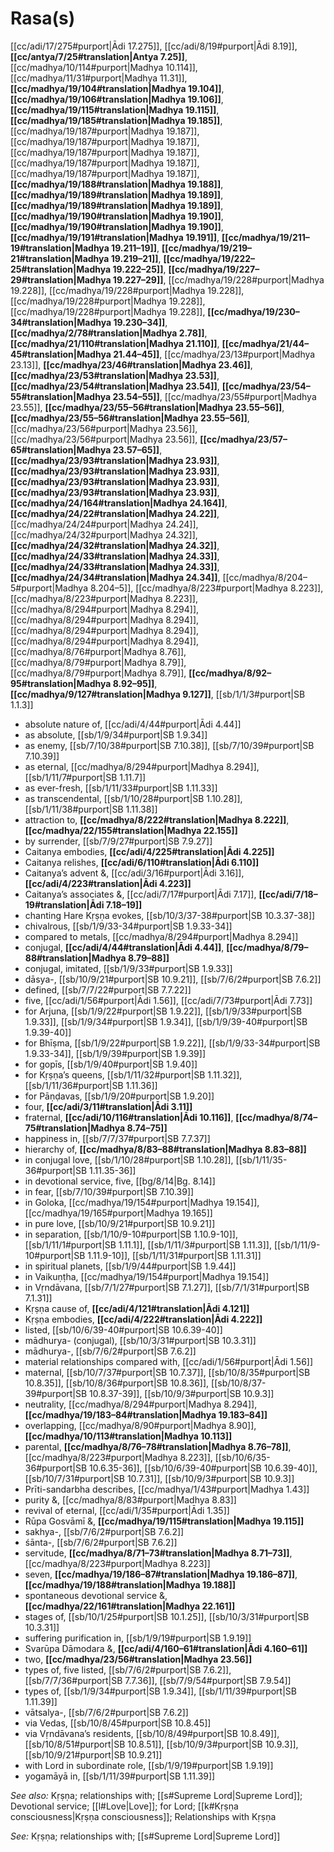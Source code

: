 # Rasa(s)

[[cc/adi/17/275#purport|Ādi 17.275]], [[cc/adi/8/19#purport|Ādi 8.19]], **[[cc/antya/7/25#translation|Antya 7.25]]**, [[cc/madhya/10/114#purport|Madhya 10.114]], [[cc/madhya/11/31#purport|Madhya 11.31]], **[[cc/madhya/19/104#translation|Madhya 19.104]]**, **[[cc/madhya/19/106#translation|Madhya 19.106]]**, **[[cc/madhya/19/115#translation|Madhya 19.115]]**, **[[cc/madhya/19/185#translation|Madhya 19.185]]**, [[cc/madhya/19/187#purport|Madhya 19.187]], [[cc/madhya/19/187#purport|Madhya 19.187]], [[cc/madhya/19/187#purport|Madhya 19.187]], [[cc/madhya/19/187#purport|Madhya 19.187]], [[cc/madhya/19/187#purport|Madhya 19.187]], **[[cc/madhya/19/188#translation|Madhya 19.188]]**, **[[cc/madhya/19/189#translation|Madhya 19.189]]**, **[[cc/madhya/19/189#translation|Madhya 19.189]]**, **[[cc/madhya/19/190#translation|Madhya 19.190]]**, **[[cc/madhya/19/190#translation|Madhya 19.190]]**, **[[cc/madhya/19/191#translation|Madhya 19.191]]**, **[[cc/madhya/19/211–19#translation|Madhya 19.211–19]]**, **[[cc/madhya/19/219–21#translation|Madhya 19.219–21]]**, **[[cc/madhya/19/222–25#translation|Madhya 19.222–25]]**, **[[cc/madhya/19/227–29#translation|Madhya 19.227–29]]**, [[cc/madhya/19/228#purport|Madhya 19.228]], [[cc/madhya/19/228#purport|Madhya 19.228]], [[cc/madhya/19/228#purport|Madhya 19.228]], [[cc/madhya/19/228#purport|Madhya 19.228]], **[[cc/madhya/19/230–34#translation|Madhya 19.230–34]]**, **[[cc/madhya/2/78#translation|Madhya 2.78]]**, **[[cc/madhya/21/110#translation|Madhya 21.110]]**, **[[cc/madhya/21/44–45#translation|Madhya 21.44–45]]**, [[cc/madhya/23/13#purport|Madhya 23.13]], **[[cc/madhya/23/46#translation|Madhya 23.46]]**, **[[cc/madhya/23/53#translation|Madhya 23.53]]**, **[[cc/madhya/23/54#translation|Madhya 23.54]]**, **[[cc/madhya/23/54–55#translation|Madhya 23.54–55]]**, [[cc/madhya/23/55#purport|Madhya 23.55]], **[[cc/madhya/23/55–56#translation|Madhya 23.55–56]]**, **[[cc/madhya/23/55–56#translation|Madhya 23.55–56]]**, [[cc/madhya/23/56#purport|Madhya 23.56]], [[cc/madhya/23/56#purport|Madhya 23.56]], **[[cc/madhya/23/57–65#translation|Madhya 23.57–65]]**, **[[cc/madhya/23/93#translation|Madhya 23.93]]**, **[[cc/madhya/23/93#translation|Madhya 23.93]]**, **[[cc/madhya/23/93#translation|Madhya 23.93]]**, **[[cc/madhya/23/93#translation|Madhya 23.93]]**, **[[cc/madhya/24/164#translation|Madhya 24.164]]**, **[[cc/madhya/24/22#translation|Madhya 24.22]]**, [[cc/madhya/24/24#purport|Madhya 24.24]], [[cc/madhya/24/32#purport|Madhya 24.32]], **[[cc/madhya/24/32#translation|Madhya 24.32]]**, **[[cc/madhya/24/33#translation|Madhya 24.33]]**, **[[cc/madhya/24/33#translation|Madhya 24.33]]**, **[[cc/madhya/24/34#translation|Madhya 24.34]]**, [[cc/madhya/8/204–5#purport|Madhya 8.204–5]], [[cc/madhya/8/223#purport|Madhya 8.223]], [[cc/madhya/8/223#purport|Madhya 8.223]], [[cc/madhya/8/294#purport|Madhya 8.294]], [[cc/madhya/8/294#purport|Madhya 8.294]], [[cc/madhya/8/294#purport|Madhya 8.294]], [[cc/madhya/8/294#purport|Madhya 8.294]], [[cc/madhya/8/76#purport|Madhya 8.76]], [[cc/madhya/8/79#purport|Madhya 8.79]], [[cc/madhya/8/79#purport|Madhya 8.79]], **[[cc/madhya/8/92–95#translation|Madhya 8.92–95]]**, **[[cc/madhya/9/127#translation|Madhya 9.127]]**, [[sb/1/1/3#purport|SB 1.1.3]]

* absolute nature of, [[cc/adi/4/44#purport|Ādi 4.44]]
* as absolute, [[sb/1/9/34#purport|SB 1.9.34]]
* as enemy, [[sb/7/10/38#purport|SB 7.10.38]], [[sb/7/10/39#purport|SB 7.10.39]]
* as eternal, [[cc/madhya/8/294#purport|Madhya 8.294]], [[sb/1/11/7#purport|SB 1.11.7]]
* as ever-fresh, [[sb/1/11/33#purport|SB 1.11.33]]
* as transcendental, [[sb/1/10/28#purport|SB 1.10.28]], [[sb/1/11/38#purport|SB 1.11.38]]
* attraction to, **[[cc/madhya/8/222#translation|Madhya 8.222]]**, **[[cc/madhya/22/155#translation|Madhya 22.155]]**
* by surrender, [[sb/7/9/27#purport|SB 7.9.27]]
* Caitanya embodies, **[[cc/adi/4/225#translation|Ādi 4.225]]**
* Caitanya relishes, **[[cc/adi/6/110#translation|Ādi 6.110]]**
* Caitanya’s advent &, [[cc/adi/3/16#purport|Ādi 3.16]], **[[cc/adi/4/223#translation|Ādi 4.223]]**
* Caitanya’s associates &, [[cc/adi/7/17#purport|Ādi 7.17]], **[[cc/adi/7/18–19#translation|Ādi 7.18–19]]**
* chanting Hare Kṛṣṇa evokes, [[sb/10/3/37-38#purport|SB 10.3.37-38]]
* chivalrous, [[sb/1/9/33-34#purport|SB 1.9.33-34]]
* compared to metals, [[cc/madhya/8/294#purport|Madhya 8.294]]
* conjugal, **[[cc/adi/4/44#translation|Ādi 4.44]]**, **[[cc/madhya/8/79–88#translation|Madhya 8.79–88]]**
* conjugal, imitated, [[sb/1/9/33#purport|SB 1.9.33]]
* dāsya-, [[sb/10/9/21#purport|SB 10.9.21]], [[sb/7/6/2#purport|SB 7.6.2]]
* defined, [[sb/7/7/22#purport|SB 7.7.22]]
* five, [[cc/adi/1/56#purport|Ādi 1.56]], [[cc/adi/7/73#purport|Ādi 7.73]]
* for Arjuna, [[sb/1/9/22#purport|SB 1.9.22]], [[sb/1/9/33#purport|SB 1.9.33]], [[sb/1/9/34#purport|SB 1.9.34]], [[sb/1/9/39-40#purport|SB 1.9.39-40]]
* for Bhīṣma, [[sb/1/9/22#purport|SB 1.9.22]], [[sb/1/9/33-34#purport|SB 1.9.33-34]], [[sb/1/9/39#purport|SB 1.9.39]]
* for gopīs, [[sb/1/9/40#purport|SB 1.9.40]]
* for Kṛṣṇa’s queens, [[sb/1/11/32#purport|SB 1.11.32]], [[sb/1/11/36#purport|SB 1.11.36]]
* for Pāṇḍavas, [[sb/1/9/20#purport|SB 1.9.20]]
* four, **[[cc/adi/3/11#translation|Ādi 3.11]]**
* fraternal, **[[cc/adi/10/116#translation|Ādi 10.116]]**, **[[cc/madhya/8/74–75#translation|Madhya 8.74–75]]**
* happiness in, [[sb/7/7/37#purport|SB 7.7.37]]
* hierarchy of, **[[cc/madhya/8/83–88#translation|Madhya 8.83–88]]**
* in conjugal love, [[sb/1/10/28#purport|SB 1.10.28]], [[sb/1/11/35-36#purport|SB 1.11.35-36]]
* in devotional service, five, [[bg/8/14|Bg. 8.14]]
* in fear, [[sb/7/10/39#purport|SB 7.10.39]]
* in Goloka, [[cc/madhya/19/154#purport|Madhya 19.154]], [[cc/madhya/19/165#purport|Madhya 19.165]]
* in pure love, [[sb/10/9/21#purport|SB 10.9.21]]
* in separation, [[sb/1/10/9-10#purport|SB 1.10.9-10]], [[sb/1/11/1#purport|SB 1.11.1]], [[sb/1/11/3#purport|SB 1.11.3]], [[sb/1/11/9-10#purport|SB 1.11.9-10]], [[sb/1/11/31#purport|SB 1.11.31]]
* in spiritual planets, [[sb/1/9/44#purport|SB 1.9.44]]
* in Vaikuṇṭha, [[cc/madhya/19/154#purport|Madhya 19.154]]
* in Vṛndāvana, [[sb/7/1/27#purport|SB 7.1.27]], [[sb/7/1/31#purport|SB 7.1.31]]
* Kṛṣṇa cause of, **[[cc/adi/4/121#translation|Ādi 4.121]]**
* Kṛṣṇa embodies, **[[cc/adi/4/222#translation|Ādi 4.222]]**
* listed, [[sb/10/6/39-40#purport|SB 10.6.39-40]]
* mādhurya- (conjugal), [[sb/10/3/31#purport|SB 10.3.31]]
* mādhurya-, [[sb/7/6/2#purport|SB 7.6.2]]
* material relationships compared with, [[cc/adi/1/56#purport|Ādi 1.56]]
* maternal, [[sb/10/7/37#purport|SB 10.7.37]], [[sb/10/8/35#purport|SB 10.8.35]], [[sb/10/8/36#purport|SB 10.8.36]], [[sb/10/8/37-39#purport|SB 10.8.37-39]], [[sb/10/9/3#purport|SB 10.9.3]]
* neutrality, [[cc/madhya/8/294#purport|Madhya 8.294]], **[[cc/madhya/19/183–84#translation|Madhya 19.183–84]]**
* overlapping, [[cc/madhya/8/90#purport|Madhya 8.90]], **[[cc/madhya/10/113#translation|Madhya 10.113]]**
* parental, **[[cc/madhya/8/76–78#translation|Madhya 8.76–78]]**, [[cc/madhya/8/223#purport|Madhya 8.223]], [[sb/10/6/35-36#purport|SB 10.6.35-36]], [[sb/10/6/39-40#purport|SB 10.6.39-40]], [[sb/10/7/31#purport|SB 10.7.31]], [[sb/10/9/3#purport|SB 10.9.3]]
* Prīti-sandarbha describes, [[cc/madhya/1/43#purport|Madhya 1.43]]
* purity &, [[cc/madhya/8/83#purport|Madhya 8.83]]
* revival of eternal, [[cc/adi/1/35#purport|Ādi 1.35]]
* Rūpa Gosvāmī &, **[[cc/madhya/19/115#translation|Madhya 19.115]]**
* sakhya-, [[sb/7/6/2#purport|SB 7.6.2]]
* śānta-, [[sb/7/6/2#purport|SB 7.6.2]]
* servitude, **[[cc/madhya/8/71–73#translation|Madhya 8.71–73]]**, [[cc/madhya/8/223#purport|Madhya 8.223]]
* seven, **[[cc/madhya/19/186–87#translation|Madhya 19.186–87]]**, **[[cc/madhya/19/188#translation|Madhya 19.188]]**
* spontaneous devotional service &, **[[cc/madhya/22/161#translation|Madhya 22.161]]**
* stages of, [[sb/10/1/25#purport|SB 10.1.25]], [[sb/10/3/31#purport|SB 10.3.31]]
* suffering purification in, [[sb/1/9/19#purport|SB 1.9.19]]
* Svarūpa Dāmodara &, **[[cc/adi/4/160–61#translation|Ādi 4.160–61]]**
* two, **[[cc/madhya/23/56#translation|Madhya 23.56]]**
* types of, five listed, [[sb/7/6/2#purport|SB 7.6.2]], [[sb/7/7/36#purport|SB 7.7.36]], [[sb/7/9/54#purport|SB 7.9.54]]
* types of, [[sb/1/9/34#purport|SB 1.9.34]], [[sb/1/11/39#purport|SB 1.11.39]]
* vātsalya-, [[sb/7/6/2#purport|SB 7.6.2]]
* via Vedas, [[sb/10/8/45#purport|SB 10.8.45]]
* via Vṛndāvana’s residents, [[sb/10/8/49#purport|SB 10.8.49]], [[sb/10/8/51#purport|SB 10.8.51]], [[sb/10/9/3#purport|SB 10.9.3]], [[sb/10/9/21#purport|SB 10.9.21]]
* with Lord in subordinate role, [[sb/1/9/19#purport|SB 1.9.19]]
* yogamāyā in, [[sb/1/11/39#purport|SB 1.11.39]]

*See also:* Kṛṣṇa; relationships with; [[s#Supreme Lord|Supreme Lord]]; Devotional service; [[l#Love|Love]]; for Lord; [[k#Kṛṣṇa consciousness|Kṛṣṇa consciousness]]; Relationships with Kṛṣṇa

*See:* Kṛṣṇa; relationships with; [[s#Supreme Lord|Supreme Lord]]
